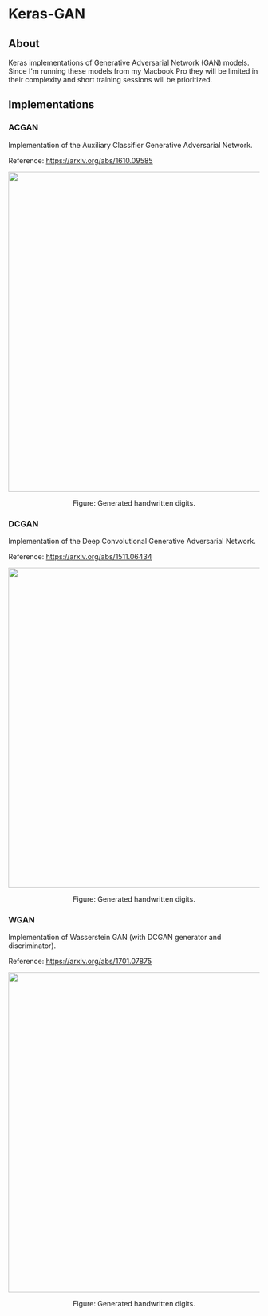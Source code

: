 # Keras-GAN

## About
Keras implementations of Generative Adversarial Network (GAN) models. Since I'm running these models from my Macbook Pro
they will be limited in their complexity and short training sessions will be prioritized.

## Implementations 
### ACGAN
Implementation of the Auxiliary Classifier Generative Adversarial Network.

Reference: https://arxiv.org/abs/1610.09585

<p align="center">
    <img src="http://eriklindernoren.se/images/acgan2.png" width="640"\>
</p>
<p align="center">
    Figure: Generated handwritten digits.
</p>

### DCGAN
Implementation of the Deep Convolutional Generative Adversarial Network.

Reference: https://arxiv.org/abs/1511.06434

<p align="center">
    <img src="http://eriklindernoren.se/images/dcgan2.png" width="640"\>
</p>
<p align="center">
    Figure: Generated handwritten digits.
</p>

### WGAN
Implementation of Wasserstein GAN (with DCGAN generator and discriminator).

Reference: https://arxiv.org/abs/1701.07875

<p align="center">
    <img src="http://eriklindernoren.se/images/wgan2.png" width="640"\>
</p>
<p align="center">
    Figure: Generated handwritten digits.
</p>